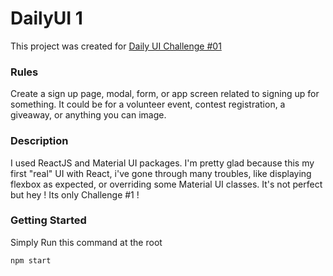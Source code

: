# DailyUI 1

This project was created for [Daily UI Challenge #01]([dailyui.co](https://www.dailyui.co/))

### Rules

Create a sign up page, modal, form, or app screen related to signing up for something. It could be for a volunteer event, contest registration, a giveaway, or anything you can image.

### Description

I used ReactJS and Material UI packages. I'm pretty glad because this my first "real" UI with React, i've gone through many troubles, like displaying flexbox as expected, or overriding some Material UI classes.
It's not perfect but hey ! Its only Challenge #1 !

### Getting Started

Simply Run this command at the root

`npm start`

